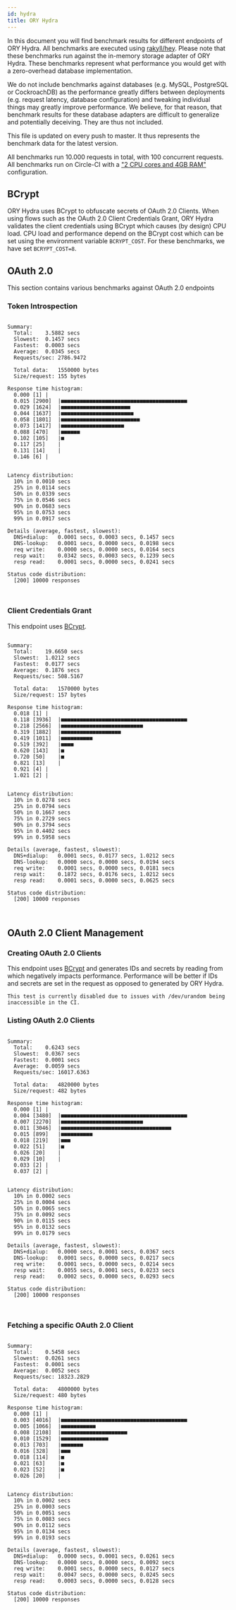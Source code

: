 ```yaml
---
id: hydra
title: ORY Hydra
---
```


In this document you will find benchmark results for different endpoints of ORY Hydra. All benchmarks are executed
using [rakyll/hey](https://github.com/rakyll/hey). Please note that these benchmarks run against the in-memory storage
adapter of ORY Hydra. These benchmarks represent what performance you would get with a zero-overhead database implementation.

We do not include benchmarks against databases (e.g. MySQL, PostgreSQL or CockroachDB) as the performance greatly differs between
deployments (e.g. request latency, database configuration) and tweaking individual things may greatly improve performance.
We believe, for that reason, that benchmark results for these database adapters are difficult to generalize and potentially
deceiving. They are thus not included.

This file is updated on every push to master. It thus represents the benchmark data for the latest version.

All benchmarks run 10.000 requests in total, with 100 concurrent requests. All benchmarks run on Circle-CI with a
["2 CPU cores and 4GB RAM"](https://support.circleci.com/hc/en-us/articles/360000489307-Why-do-my-tests-take-longer-to-run-on-CircleCI-than-locally-)
configuration.

## BCrypt

ORY Hydra uses BCrypt to obfuscate secrets of OAuth 2.0 Clients. When using flows such as the OAuth 2.0 Client Credentials
Grant, ORY Hydra validates the client credentials using BCrypt which causes (by design) CPU load. CPU load and performance
depend on the BCrypt cost which can be set using the environment variable `BCRYPT_COST`. For these benchmarks,
we have set `BCRYPT_COST=8`.

## OAuth 2.0

This section contains various benchmarks against OAuth 2.0 endpoints

### Token Introspection

```

Summary:
  Total:	3.5882 secs
  Slowest:	0.1457 secs
  Fastest:	0.0003 secs
  Average:	0.0345 secs
  Requests/sec:	2786.9472
  
  Total data:	1550000 bytes
  Size/request:	155 bytes

Response time histogram:
  0.000 [1]	|
  0.015 [2900]	|■■■■■■■■■■■■■■■■■■■■■■■■■■■■■■■■■■■■■■■■
  0.029 [1624]	|■■■■■■■■■■■■■■■■■■■■■■
  0.044 [1637]	|■■■■■■■■■■■■■■■■■■■■■■■
  0.058 [1801]	|■■■■■■■■■■■■■■■■■■■■■■■■■
  0.073 [1417]	|■■■■■■■■■■■■■■■■■■■■
  0.088 [470]	|■■■■■■
  0.102 [105]	|■
  0.117 [25]	|
  0.131 [14]	|
  0.146 [6]	|


Latency distribution:
  10% in 0.0010 secs
  25% in 0.0114 secs
  50% in 0.0339 secs
  75% in 0.0546 secs
  90% in 0.0683 secs
  95% in 0.0753 secs
  99% in 0.0917 secs

Details (average, fastest, slowest):
  DNS+dialup:	0.0001 secs, 0.0003 secs, 0.1457 secs
  DNS-lookup:	0.0001 secs, 0.0000 secs, 0.0198 secs
  req write:	0.0000 secs, 0.0000 secs, 0.0164 secs
  resp wait:	0.0342 secs, 0.0003 secs, 0.1239 secs
  resp read:	0.0001 secs, 0.0000 secs, 0.0241 secs

Status code distribution:
  [200]	10000 responses



```

### Client Credentials Grant

This endpoint uses [BCrypt](#bcrypt).

```

Summary:
  Total:	19.6650 secs
  Slowest:	1.0212 secs
  Fastest:	0.0177 secs
  Average:	0.1876 secs
  Requests/sec:	508.5167
  
  Total data:	1570000 bytes
  Size/request:	157 bytes

Response time histogram:
  0.018 [1]	|
  0.118 [3936]	|■■■■■■■■■■■■■■■■■■■■■■■■■■■■■■■■■■■■■■■■
  0.218 [2566]	|■■■■■■■■■■■■■■■■■■■■■■■■■■
  0.319 [1882]	|■■■■■■■■■■■■■■■■■■■
  0.419 [1011]	|■■■■■■■■■■
  0.519 [392]	|■■■■
  0.620 [143]	|■
  0.720 [50]	|■
  0.821 [13]	|
  0.921 [4]	|
  1.021 [2]	|


Latency distribution:
  10% in 0.0278 secs
  25% in 0.0794 secs
  50% in 0.1667 secs
  75% in 0.2729 secs
  90% in 0.3794 secs
  95% in 0.4402 secs
  99% in 0.5958 secs

Details (average, fastest, slowest):
  DNS+dialup:	0.0001 secs, 0.0177 secs, 1.0212 secs
  DNS-lookup:	0.0000 secs, 0.0000 secs, 0.0194 secs
  req write:	0.0001 secs, 0.0000 secs, 0.0181 secs
  resp wait:	0.1872 secs, 0.0176 secs, 1.0212 secs
  resp read:	0.0001 secs, 0.0000 secs, 0.0625 secs

Status code distribution:
  [200]	10000 responses



```

## OAuth 2.0 Client Management

### Creating OAuth 2.0 Clients

This endpoint uses [BCrypt](#bcrypt) and generates IDs and secrets by reading from  which negatively impacts
performance. Performance will be better if IDs and secrets are set in the request as opposed to generated by ORY Hydra.

```
This test is currently disabled due to issues with /dev/urandom being inaccessible in the CI.
```

### Listing OAuth 2.0 Clients

```

Summary:
  Total:	0.6243 secs
  Slowest:	0.0367 secs
  Fastest:	0.0001 secs
  Average:	0.0059 secs
  Requests/sec:	16017.6363
  
  Total data:	4820000 bytes
  Size/request:	482 bytes

Response time histogram:
  0.000 [1]	|
  0.004 [3480]	|■■■■■■■■■■■■■■■■■■■■■■■■■■■■■■■■■■■■■■■■
  0.007 [2270]	|■■■■■■■■■■■■■■■■■■■■■■■■■■
  0.011 [3046]	|■■■■■■■■■■■■■■■■■■■■■■■■■■■■■■■■■■■
  0.015 [899]	|■■■■■■■■■■
  0.018 [219]	|■■■
  0.022 [51]	|■
  0.026 [20]	|
  0.029 [10]	|
  0.033 [2]	|
  0.037 [2]	|


Latency distribution:
  10% in 0.0002 secs
  25% in 0.0004 secs
  50% in 0.0065 secs
  75% in 0.0092 secs
  90% in 0.0115 secs
  95% in 0.0132 secs
  99% in 0.0179 secs

Details (average, fastest, slowest):
  DNS+dialup:	0.0000 secs, 0.0001 secs, 0.0367 secs
  DNS-lookup:	0.0001 secs, 0.0000 secs, 0.0217 secs
  req write:	0.0001 secs, 0.0000 secs, 0.0214 secs
  resp wait:	0.0055 secs, 0.0001 secs, 0.0233 secs
  resp read:	0.0002 secs, 0.0000 secs, 0.0293 secs

Status code distribution:
  [200]	10000 responses



```

### Fetching a specific OAuth 2.0 Client

```

Summary:
  Total:	0.5458 secs
  Slowest:	0.0261 secs
  Fastest:	0.0001 secs
  Average:	0.0052 secs
  Requests/sec:	18323.2829
  
  Total data:	4800000 bytes
  Size/request:	480 bytes

Response time histogram:
  0.000 [1]	|
  0.003 [4016]	|■■■■■■■■■■■■■■■■■■■■■■■■■■■■■■■■■■■■■■■■
  0.005 [1066]	|■■■■■■■■■■■
  0.008 [2108]	|■■■■■■■■■■■■■■■■■■■■■
  0.010 [1529]	|■■■■■■■■■■■■■■■
  0.013 [703]	|■■■■■■■
  0.016 [328]	|■■■
  0.018 [114]	|■
  0.021 [63]	|■
  0.023 [52]	|■
  0.026 [20]	|


Latency distribution:
  10% in 0.0002 secs
  25% in 0.0003 secs
  50% in 0.0051 secs
  75% in 0.0083 secs
  90% in 0.0112 secs
  95% in 0.0134 secs
  99% in 0.0193 secs

Details (average, fastest, slowest):
  DNS+dialup:	0.0000 secs, 0.0001 secs, 0.0261 secs
  DNS-lookup:	0.0000 secs, 0.0000 secs, 0.0092 secs
  req write:	0.0001 secs, 0.0000 secs, 0.0127 secs
  resp wait:	0.0047 secs, 0.0000 secs, 0.0245 secs
  resp read:	0.0003 secs, 0.0000 secs, 0.0128 secs

Status code distribution:
  [200]	10000 responses



```
